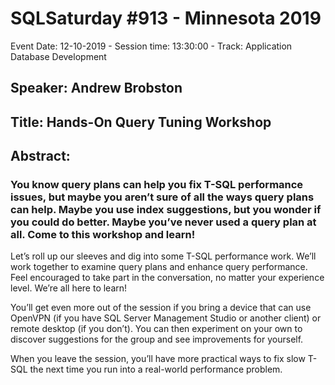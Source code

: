 # SQLSaturday #913 - Minnesota 2019
Event Date: 12-10-2019 - Session time: 13:30:00 - Track: Application  Database Development
## Speaker: Andrew Brobston
## Title: Hands-On Query Tuning Workshop
## Abstract:
### You know query plans can help you fix T-SQL performance issues, but maybe you aren’t sure of all the ways query plans can help.  Maybe you use index suggestions, but you wonder if you could do better.  Maybe you’ve never used a query plan at all.  Come to this workshop and learn!

Let’s roll up our sleeves and dig into some T-SQL performance work.  We’ll work together to examine query plans and enhance query performance.  Feel encouraged to take part in the conversation, no matter your experience level.  We’re all here to learn!

You’ll get even more out of the session if you bring a device that can use OpenVPN (if you have SQL Server Management Studio or another client) or remote desktop (if you don’t).  You can then experiment on your own to discover suggestions for the group and see improvements for yourself.

When you leave the session, you’ll have more practical ways to fix slow T-SQL the next time you run into a real-world performance problem.
